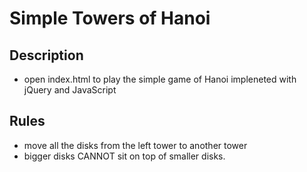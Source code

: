 # Simple Towers of Hanoi

## Description
- open index.html to play the simple game of Hanoi impleneted with jQuery and JavaScript

## Rules
- move all the disks from the left tower to another tower
- bigger disks CANNOT sit on top of smaller disks.

